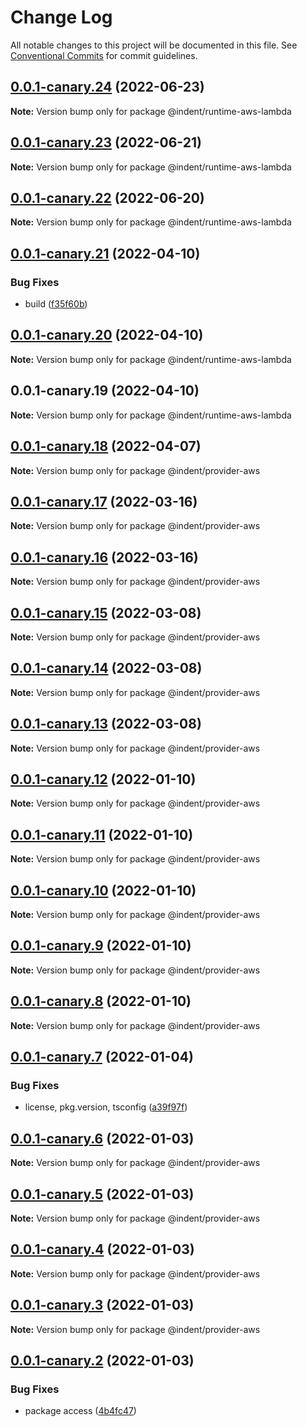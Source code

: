 # Change Log

All notable changes to this project will be documented in this file.
See [Conventional Commits](https://conventionalcommits.org) for commit guidelines.

## [0.0.1-canary.24](https://github.com/indentapis/integrations/compare/@indent/runtime-aws-lambda@0.0.1-canary.23...@indent/runtime-aws-lambda@0.0.1-canary.24) (2022-06-23)

**Note:** Version bump only for package @indent/runtime-aws-lambda





## [0.0.1-canary.23](https://github.com/indentapis/integrations/compare/@indent/runtime-aws-lambda@0.0.1-canary.22...@indent/runtime-aws-lambda@0.0.1-canary.23) (2022-06-21)

**Note:** Version bump only for package @indent/runtime-aws-lambda





## [0.0.1-canary.22](https://github.com/indentapis/integrations/compare/@indent/runtime-aws-lambda@0.0.1-canary.21...@indent/runtime-aws-lambda@0.0.1-canary.22) (2022-06-20)

**Note:** Version bump only for package @indent/runtime-aws-lambda





## [0.0.1-canary.21](https://github.com/indentapis/integrations/compare/@indent/runtime-aws-lambda@0.0.1-canary.20...@indent/runtime-aws-lambda@0.0.1-canary.21) (2022-04-10)


### Bug Fixes

* build ([f35f60b](https://github.com/indentapis/integrations/commit/f35f60be6050a9f50ae5617be3583c6454e0d5d9))





## [0.0.1-canary.20](https://github.com/indentapis/integrations/compare/@indent/runtime-aws-lambda@0.0.1-canary.19...@indent/runtime-aws-lambda@0.0.1-canary.20) (2022-04-10)

**Note:** Version bump only for package @indent/runtime-aws-lambda





## 0.0.1-canary.19 (2022-04-10)

**Note:** Version bump only for package @indent/runtime-aws-lambda





## [0.0.1-canary.18](https://github.com/indentapis/integrations/compare/@indent/provider-aws@0.0.1-canary.17...@indent/provider-aws@0.0.1-canary.18) (2022-04-07)

**Note:** Version bump only for package @indent/provider-aws





## [0.0.1-canary.17](https://github.com/indentapis/integrations/compare/@indent/provider-aws@0.0.1-canary.16...@indent/provider-aws@0.0.1-canary.17) (2022-03-16)

**Note:** Version bump only for package @indent/provider-aws





## [0.0.1-canary.16](https://github.com/indentapis/integrations/compare/@indent/provider-aws@0.0.1-canary.15...@indent/provider-aws@0.0.1-canary.16) (2022-03-16)

**Note:** Version bump only for package @indent/provider-aws





## [0.0.1-canary.15](https://github.com/indentapis/integrations/compare/@indent/provider-aws@0.0.1-canary.14...@indent/provider-aws@0.0.1-canary.15) (2022-03-08)

**Note:** Version bump only for package @indent/provider-aws





## [0.0.1-canary.14](https://github.com/indentapis/integrations/compare/@indent/provider-aws@0.0.1-canary.13...@indent/provider-aws@0.0.1-canary.14) (2022-03-08)

**Note:** Version bump only for package @indent/provider-aws





## [0.0.1-canary.13](https://github.com/indentapis/integrations/compare/@indent/provider-aws@0.0.1-canary.12...@indent/provider-aws@0.0.1-canary.13) (2022-03-08)

**Note:** Version bump only for package @indent/provider-aws





## [0.0.1-canary.12](https://github.com/indentapis/integrations/compare/@indent/provider-aws@0.0.1-canary.11...@indent/provider-aws@0.0.1-canary.12) (2022-01-10)

**Note:** Version bump only for package @indent/provider-aws





## [0.0.1-canary.11](https://github.com/indentapis/integrations/compare/@indent/provider-aws@0.0.1-canary.10...@indent/provider-aws@0.0.1-canary.11) (2022-01-10)

**Note:** Version bump only for package @indent/provider-aws





## [0.0.1-canary.10](https://github.com/indentapis/integrations/compare/@indent/provider-aws@0.0.1-canary.9...@indent/provider-aws@0.0.1-canary.10) (2022-01-10)

**Note:** Version bump only for package @indent/provider-aws





## [0.0.1-canary.9](https://github.com/indentapis/integrations/compare/@indent/provider-aws@0.0.1-canary.8...@indent/provider-aws@0.0.1-canary.9) (2022-01-10)

**Note:** Version bump only for package @indent/provider-aws





## [0.0.1-canary.8](https://github.com/indentapis/integrations/compare/@indent/provider-aws@0.0.1-canary.7...@indent/provider-aws@0.0.1-canary.8) (2022-01-10)

**Note:** Version bump only for package @indent/provider-aws





## [0.0.1-canary.7](https://github.com/indentapis/integrations/compare/@indent/provider-aws@0.0.1-canary.6...@indent/provider-aws@0.0.1-canary.7) (2022-01-04)


### Bug Fixes

* license, pkg.version, tsconfig ([a39f97f](https://github.com/indentapis/integrations/commit/a39f97fdec58b3dbe34f87eedf6e74ea67a75c58))





## [0.0.1-canary.6](https://github.com/indentapis/integrations/compare/@indent/provider-aws@0.0.1-canary.5...@indent/provider-aws@0.0.1-canary.6) (2022-01-03)

**Note:** Version bump only for package @indent/provider-aws





## [0.0.1-canary.5](https://github.com/indentapis/integrations/compare/@indent/provider-aws@0.0.1-canary.4...@indent/provider-aws@0.0.1-canary.5) (2022-01-03)

**Note:** Version bump only for package @indent/provider-aws





## [0.0.1-canary.4](https://github.com/indentapis/integrations/compare/@indent/provider-aws@0.0.1-canary.3...@indent/provider-aws@0.0.1-canary.4) (2022-01-03)

**Note:** Version bump only for package @indent/provider-aws





## [0.0.1-canary.3](https://github.com/indentapis/integrations/compare/@indent/provider-aws@0.0.1-canary.2...@indent/provider-aws@0.0.1-canary.3) (2022-01-03)

**Note:** Version bump only for package @indent/provider-aws





## [0.0.1-canary.2](https://github.com/indentapis/integrations/compare/@indent/provider-aws@0.0.1-canary.1...@indent/provider-aws@0.0.1-canary.2) (2022-01-03)


### Bug Fixes

* package access ([4b4fc47](https://github.com/indentapis/integrations/commit/4b4fc47e037c49ddb79076d8d35acc438d6ef01b))
